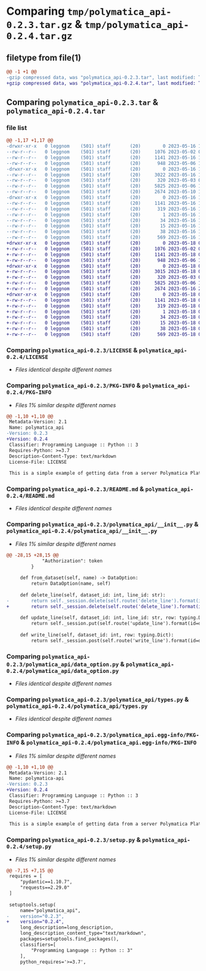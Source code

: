 # Comparing `tmp/polymatica_api-0.2.3.tar.gz` & `tmp/polymatica_api-0.2.4.tar.gz`

## filetype from file(1)

```diff
@@ -1 +1 @@
-gzip compressed data, was "polymatica_api-0.2.3.tar", last modified: Tue May 16 16:53:52 2023, max compression
+gzip compressed data, was "polymatica_api-0.2.4.tar", last modified: Thu May 18 08:28:07 2023, max compression
```

## Comparing `polymatica_api-0.2.3.tar` & `polymatica_api-0.2.4.tar`

### file list

```diff
@@ -1,17 +1,17 @@
-drwxr-xr-x   0 leggnom    (501) staff       (20)        0 2023-05-16 16:53:52.508423 polymatica_api-0.2.3/
--rw-r--r--   0 leggnom    (501) staff       (20)     1076 2023-05-02 01:53:27.000000 polymatica_api-0.2.3/LICENSE
--rw-r--r--   0 leggnom    (501) staff       (20)     1141 2023-05-16 16:53:52.508286 polymatica_api-0.2.3/PKG-INFO
--rw-r--r--   0 leggnom    (501) staff       (20)      948 2023-05-06 17:31:41.000000 polymatica_api-0.2.3/README.md
-drwxr-xr-x   0 leggnom    (501) staff       (20)        0 2023-05-16 16:53:52.507270 polymatica_api-0.2.3/polymatica_api/
--rw-r--r--   0 leggnom    (501) staff       (20)     3022 2023-05-16 16:53:01.000000 polymatica_api-0.2.3/polymatica_api/__init__.py
--rw-r--r--   0 leggnom    (501) staff       (20)      320 2023-05-03 06:52:44.000000 polymatica_api-0.2.3/polymatica_api/data.py
--rw-r--r--   0 leggnom    (501) staff       (20)     5825 2023-05-06 15:46:48.000000 polymatica_api-0.2.3/polymatica_api/data_option.py
--rw-r--r--   0 leggnom    (501) staff       (20)     2674 2023-05-10 18:55:53.000000 polymatica_api-0.2.3/polymatica_api/types.py
-drwxr-xr-x   0 leggnom    (501) staff       (20)        0 2023-05-16 16:53:52.508081 polymatica_api-0.2.3/polymatica_api.egg-info/
--rw-r--r--   0 leggnom    (501) staff       (20)     1141 2023-05-16 16:53:52.000000 polymatica_api-0.2.3/polymatica_api.egg-info/PKG-INFO
--rw-r--r--   0 leggnom    (501) staff       (20)      319 2023-05-16 16:53:52.000000 polymatica_api-0.2.3/polymatica_api.egg-info/SOURCES.txt
--rw-r--r--   0 leggnom    (501) staff       (20)        1 2023-05-16 16:53:52.000000 polymatica_api-0.2.3/polymatica_api.egg-info/dependency_links.txt
--rw-r--r--   0 leggnom    (501) staff       (20)       34 2023-05-16 16:53:52.000000 polymatica_api-0.2.3/polymatica_api.egg-info/requires.txt
--rw-r--r--   0 leggnom    (501) staff       (20)       15 2023-05-16 16:53:52.000000 polymatica_api-0.2.3/polymatica_api.egg-info/top_level.txt
--rw-r--r--   0 leggnom    (501) staff       (20)       38 2023-05-16 16:53:52.508461 polymatica_api-0.2.3/setup.cfg
--rw-r--r--   0 leggnom    (501) staff       (20)      569 2023-05-16 16:51:07.000000 polymatica_api-0.2.3/setup.py
+drwxr-xr-x   0 leggnom    (501) staff       (20)        0 2023-05-18 08:28:07.728046 polymatica_api-0.2.4/
+-rw-r--r--   0 leggnom    (501) staff       (20)     1076 2023-05-02 01:53:27.000000 polymatica_api-0.2.4/LICENSE
+-rw-r--r--   0 leggnom    (501) staff       (20)     1141 2023-05-18 08:28:07.727870 polymatica_api-0.2.4/PKG-INFO
+-rw-r--r--   0 leggnom    (501) staff       (20)      948 2023-05-06 17:31:41.000000 polymatica_api-0.2.4/README.md
+drwxr-xr-x   0 leggnom    (501) staff       (20)        0 2023-05-18 08:28:07.727014 polymatica_api-0.2.4/polymatica_api/
+-rw-r--r--   0 leggnom    (501) staff       (20)     3015 2023-05-18 08:27:17.000000 polymatica_api-0.2.4/polymatica_api/__init__.py
+-rw-r--r--   0 leggnom    (501) staff       (20)      320 2023-05-03 06:52:44.000000 polymatica_api-0.2.4/polymatica_api/data.py
+-rw-r--r--   0 leggnom    (501) staff       (20)     5825 2023-05-06 15:46:48.000000 polymatica_api-0.2.4/polymatica_api/data_option.py
+-rw-r--r--   0 leggnom    (501) staff       (20)     2674 2023-05-16 22:27:23.000000 polymatica_api-0.2.4/polymatica_api/types.py
+drwxr-xr-x   0 leggnom    (501) staff       (20)        0 2023-05-18 08:28:07.727675 polymatica_api-0.2.4/polymatica_api.egg-info/
+-rw-r--r--   0 leggnom    (501) staff       (20)     1141 2023-05-18 08:28:07.000000 polymatica_api-0.2.4/polymatica_api.egg-info/PKG-INFO
+-rw-r--r--   0 leggnom    (501) staff       (20)      319 2023-05-18 08:28:07.000000 polymatica_api-0.2.4/polymatica_api.egg-info/SOURCES.txt
+-rw-r--r--   0 leggnom    (501) staff       (20)        1 2023-05-18 08:28:07.000000 polymatica_api-0.2.4/polymatica_api.egg-info/dependency_links.txt
+-rw-r--r--   0 leggnom    (501) staff       (20)       34 2023-05-18 08:28:07.000000 polymatica_api-0.2.4/polymatica_api.egg-info/requires.txt
+-rw-r--r--   0 leggnom    (501) staff       (20)       15 2023-05-18 08:28:07.000000 polymatica_api-0.2.4/polymatica_api.egg-info/top_level.txt
+-rw-r--r--   0 leggnom    (501) staff       (20)       38 2023-05-18 08:28:07.728098 polymatica_api-0.2.4/setup.cfg
+-rw-r--r--   0 leggnom    (501) staff       (20)      569 2023-05-18 08:28:02.000000 polymatica_api-0.2.4/setup.py
```

### Comparing `polymatica_api-0.2.3/LICENSE` & `polymatica_api-0.2.4/LICENSE`

 * *Files identical despite different names*

### Comparing `polymatica_api-0.2.3/PKG-INFO` & `polymatica_api-0.2.4/PKG-INFO`

 * *Files 1% similar despite different names*

```diff
@@ -1,10 +1,10 @@
 Metadata-Version: 2.1
 Name: polymatica_api
-Version: 0.2.3
+Version: 0.2.4
 Classifier: Programming Language :: Python :: 3
 Requires-Python: >=3.7
 Description-Content-Type: text/markdown
 License-File: LICENSE
 
 This is a simple example of getting data from a server Polymatica Platform
```

### Comparing `polymatica_api-0.2.3/README.md` & `polymatica_api-0.2.4/README.md`

 * *Files identical despite different names*

### Comparing `polymatica_api-0.2.3/polymatica_api/__init__.py` & `polymatica_api-0.2.4/polymatica_api/__init__.py`

 * *Files 1% similar despite different names*

```diff
@@ -28,15 +28,15 @@
             "Authorization": token
         }
 
     def from_dataset(self, name) -> DataOption:
         return DataOption(name, self)
 
     def delete_line(self, dataset_id: int, line_id: str):
-        return self._session.delete(self.route('delete_line').format(id=dataset_id, uid=line_id)).json()
+        return self._session.delete(self.route('delete_line').format(id=dataset_id, uid=line_id))
 
     def update_line(self, dataset_id: int, line_id: str, row: typing.Dict):
         return self._session.put(self.route('update_line').format(id=dataset_id, uid=line_id), json=row).json()
 
     def write_line(self, dataset_id: int, row: typing.Dict):
         return self._session.post(self.route('write_line').format(id=dataset_id), json=row).json()
```

### Comparing `polymatica_api-0.2.3/polymatica_api/data_option.py` & `polymatica_api-0.2.4/polymatica_api/data_option.py`

 * *Files identical despite different names*

### Comparing `polymatica_api-0.2.3/polymatica_api/types.py` & `polymatica_api-0.2.4/polymatica_api/types.py`

 * *Files identical despite different names*

### Comparing `polymatica_api-0.2.3/polymatica_api.egg-info/PKG-INFO` & `polymatica_api-0.2.4/polymatica_api.egg-info/PKG-INFO`

 * *Files 1% similar despite different names*

```diff
@@ -1,10 +1,10 @@
 Metadata-Version: 2.1
 Name: polymatica-api
-Version: 0.2.3
+Version: 0.2.4
 Classifier: Programming Language :: Python :: 3
 Requires-Python: >=3.7
 Description-Content-Type: text/markdown
 License-File: LICENSE
 
 This is a simple example of getting data from a server Polymatica Platform
```

### Comparing `polymatica_api-0.2.3/setup.py` & `polymatica_api-0.2.4/setup.py`

 * *Files 1% similar despite different names*

```diff
@@ -7,15 +7,15 @@
 requires = [
     "pydantic==1.10.7",
     "requests==2.29.0"
 ]
 
 setuptools.setup(
     name="polymatica_api",
-    version="0.2.3",
+    version="0.2.4",
     long_description=long_description,
     long_description_content_type="text/markdown",
     packages=setuptools.find_packages(),
     classifiers=[
         "Programming Language :: Python :: 3"
     ],
     python_requires='>=3.7',
```

